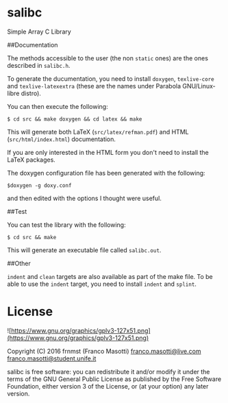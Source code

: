 # salibc
Simple Array C Library

##Documentation

The methods accessible to the user (the non `static` ones) are the ones 
described in `salibc.h`.

To generate the ducumentation, you need to install `doxygen`, `texlive-core` 
and `texlive-latexextra` (these are the names under Parabola GNU/Linux-libre 
distro). 

You can then execute the following:
```
$ cd src && make doxygen && cd latex && make
```

This will generate both LaTeX (`src/latex/refman.pdf`) and HTML 
(`src/html/index.html`) documentation. 

If you are only interested in the HTML form you don't need to install the 
LaTeX packages.

The doxygen configuration file has been generated with the following:
```
$doxygen -g doxy.conf
```

and then edited with the options I thought were useful.

##Test

You can test the library with the following:
```
$ cd src && make
```

This will generate an executable file called `salibc.out`.

##Other

`indent` and `clean` targets are also available as part of the make file.
To be able to use the `indent` target, you need to install `indent` and 
`splint`.

# License
![https://www.gnu.org/graphics/gplv3-127x51.png](https://www.gnu.org/graphics/gplv3-127x51.png)

Copyright (C) 2016 frnmst (Franco Masotti) <franco.masotti@live.com> 
<franco.masotti@student.unife.it>

salibc is free software: you can redistribute it and/or modify
it under the terms of the GNU General Public License as published by
the Free Software Foundation, either version 3 of the License, or
(at your option) any later version.
